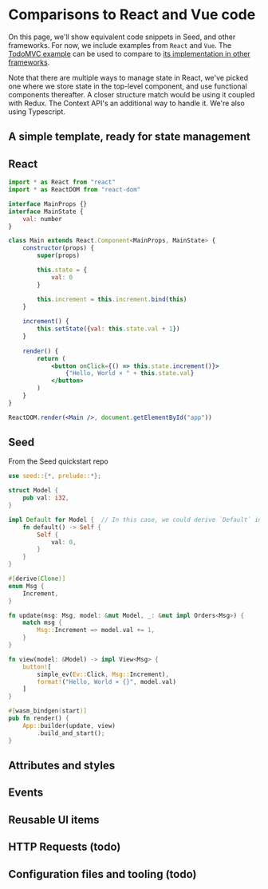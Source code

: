 # Comparisons to React and Vue code

On this page, we'll show equivalent code snippets in Seed, and other frameworks. For now, we
 include examples from `React` and `Vue`. 
The [TodoMVC example](https://github.com/seed-rs/seed/tree/master/examples/todomvc) can be used to 
compare to [its implementation in other frameworks](http://todomvc.com/).

Note that there are multiple ways to manage state in React, we've picked one where we store state
in the top-level component, and use functional components thereafter.
A closer structure match would be using it coupled with Redux. The Context API's an additional
way to handle it. We're also using Typescript.

## A simple template, ready for state management

## React

```jsx
import * as React from "react"
import * as ReactDOM from "react-dom"

interface MainProps {}
interface MainState {
    val: number
}

class Main extends React.Component<MainProps, MainState> {
    constructor(props) {
        super(props)

        this.state = {
            val: 0
        }

        this.increment = this.increment.bind(this)
    }
    
    increment() {
        this.setState({val: this.state.val + 1})
    }
    
    render() {
        return (
            <button onClick={() => this.state.increment()}>
                {"Hello, World × " + this.state.val}
            </button>
        )   
    }
}

ReactDOM.render(<Main />, document.getElementById("app"))
```


## Seed
From the Seed quickstart repo
```rust
use seed::{*, prelude::*};

struct Model {
    pub val: i32,
}

impl Default for Model {  // In this case, we could derive `Default` instead.
    fn default() -> Self {
        Self {
            val: 0,
        }
    }
}

#[derive(Clone)]
enum Msg {
    Increment,
}

fn update(msg: Msg, model: &mut Model, _: &mut impl Orders<Msg>) {
    match msg {
        Msg::Increment => model.val += 1,
    }
}

fn view(model: &Model) -> impl View<Msg> {
    button![
        simple_ev(Ev::Click, Msg::Increment),
        format!("Hello, World × {}", model.val)
    ]
}

#[wasm_bindgen(start)]
pub fn render() {
    App::builder(update, view)
        .build_and_start();
}
```

## Attributes and styles

## Events

## Reusable UI items

## HTTP Requests (todo)

## Configuration files and tooling (todo)

